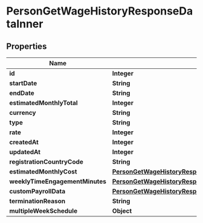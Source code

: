 

# PersonGetWageHistoryResponseDataInner


## Properties

| Name | Type | Description | Notes |
|------------ | ------------- | ------------- | -------------|
|**id** | **Integer** |  |  [optional] |
|**startDate** | **String** |  |  [optional] |
|**endDate** | **String** |  |  [optional] |
|**estimatedMonthlyTotal** | **Integer** |  |  [optional] |
|**currency** | **String** |  |  [optional] |
|**type** | **String** |  |  [optional] |
|**rate** | **Integer** |  |  [optional] |
|**createdAt** | **Integer** |  |  [optional] |
|**updatedAt** | **Integer** |  |  [optional] |
|**registrationCountryCode** | **String** |  |  [optional] |
|**estimatedMonthlyCost** | [**PersonGetWageHistoryResponseDataInnerEstimatedMonthlyCost**](PersonGetWageHistoryResponseDataInnerEstimatedMonthlyCost.md) |  |  [optional] |
|**weeklyTimeEngagementMinutes** | [**PersonGetWageHistoryResponseDataInnerWeeklyTimeEngagementMinutes**](PersonGetWageHistoryResponseDataInnerWeeklyTimeEngagementMinutes.md) |  |  [optional] |
|**customPayrollData** | [**PersonGetWageHistoryResponseDataInnerCustomPayrollData**](PersonGetWageHistoryResponseDataInnerCustomPayrollData.md) |  |  [optional] |
|**terminationReason** | **String** |  |  [optional] |
|**multipleWeekSchedule** | **Object** |  |  [optional] |



